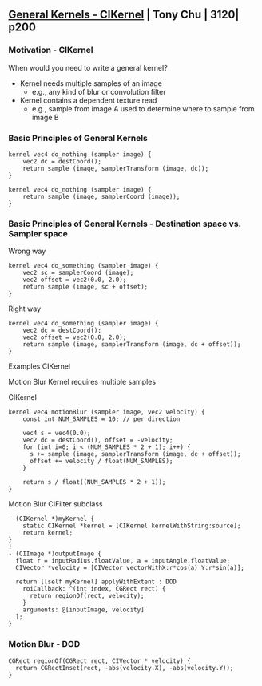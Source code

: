 ## [General Kernels - CIKernel](general-kernels-cikernel.md) | Tony Chu | 3120| p200

### Motivation - CIKernel

When would you need to write a general kernel?

- Kernel needs multiple samples of an image
  - e.g., any kind of blur or convolution filter
- Kernel contains a dependent texture read
  - e.g., sample from image A used to determine where to sample from image B

### Basic Principles of General Kernels

```
kernel vec4 do_nothing (sampler image) {
    vec2 dc = destCoord();
    return sample (image, samplerTransform (image, dc));
}

kernel vec4 do_nothing (sampler image) {
    return sample (image, samplerCoord (image));
}
```

### Basic Principles of General Kernels - Destination space vs. Sampler space

Wrong way

```
kernel vec4 do_something (sampler image) {
    vec2 sc = samplerCoord (image);
    vec2 offset = vec2(0.0, 2.0);
    return sample (image, sc + offset);
}
```

Right way

```
kernel vec4 do_something (sampler image) {
    vec2 dc = destCoord();
    vec2 offset = vec2(0.0, 2.0);
    return sample (image, samplerTransform (image, dc + offset));
}
```


Examples
CIKernel

Motion Blur
Kernel requires multiple samples


CIKernel

```
kernel vec4 motionBlur (sampler image, vec2 velocity) {
    const int NUM_SAMPLES = 10; // per direction

    vec4 s = vec4(0.0);
    vec2 dc = destCoord(), offset = -velocity;
    for (int i=0; i < (NUM_SAMPLES * 2 + 1); i++) {
      s += sample (image, samplerTransform (image, dc + offset));
      offset += velocity / float(NUM_SAMPLES);
    }

    return s / float((NUM_SAMPLES * 2 + 1));
}
```


Motion Blur
CIFilter subclass

```
- (CIKernel *)myKernel {
    static CIKernel *kernel = [CIKernel kernelWithString:source];
    return kernel;
}
!
- (CIImage *)outputImage {
  float r = inputRadius.floatValue, a = inputAngle.floatValue;
  CIVector *velocity = [CIVector vectorWithX:r*cos(a) Y:r*sin(a)];

  return [[self myKernel] applyWithExtent : DOD
    roiCallback: ^(int index, CGRect rect) {
      return regionOf(rect, velocity);
    }
    arguments: @[inputImage, velocity]
  ];
}
```



### Motion Blur - DOD


```
CGRect regionOf(CGRect rect, CIVector * velocity) {
  return CGRectInset(rect, -abs(velocity.X), -abs(velocity.Y));
}
```
